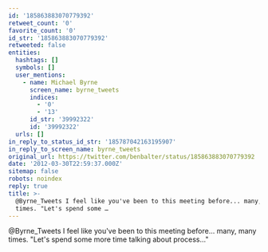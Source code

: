 ```yaml
---
id: '185863883070779392'
retweet_count: '0'
favorite_count: '0'
id_str: '185863883070779392'
retweeted: false
entities:
  hashtags: []
  symbols: []
  user_mentions:
    - name: Michael Byrne
      screen_name: byrne_tweets
      indices:
        - '0'
        - '13'
      id_str: '39992322'
      id: '39992322'
  urls: []
in_reply_to_status_id_str: '185787042163195907'
in_reply_to_screen_name: byrne_tweets
original_url: https://twitter.com/benbalter/status/185863883070779392
date: '2012-03-30T22:59:37.000Z'
sitemap: false
robots: noindex
reply: true
title: >-
  @Byrne_Tweets I feel like you've been to this meeting before... many, many
  times. "Let's spend some …
---
```


@Byrne_Tweets I feel like you've been to this meeting before... many, many times. "Let's spend some more time talking about process..."